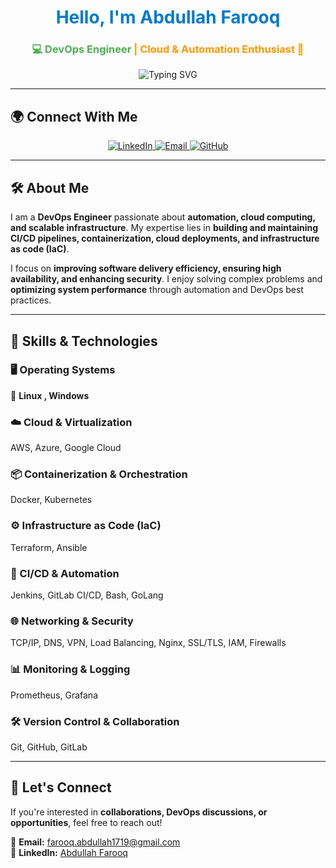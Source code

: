 <h1 align="center" style="color:#007acc;">Hello, I'm Abdullah Farooq</h1>
<h3 align="center">
  <span style="color:#4caf50;">💻 <b>DevOps Engineer</b></span> 
  <span style="color:#ff9800;"><b>| Cloud & Automation Enthusiast 🚀</b></span>
</h3>

<p align="center">
  <img src="https://readme-typing-svg.herokuapp.com?color=%23ff9800&size=22&center=true&vCenter=true&width=500&lines=DevOps+Engineer;Cloud+%26+Automation+Enthusiast;CI%2FCD+%7C+Docker+%7C+Kubernetes+%7C+AWS" alt="Typing SVG">
</p>

---

## 🌍 Connect With Me  

<p align="center">
  <a href="https://www.linkedin.com/in/abdullahfq/" target="_blank">
    <img alt="LinkedIn" src="https://img.shields.io/badge/LinkedIn-0077B5?style=for-the-badge&logo=linkedin&logoColor=white">
  </a>
  <a href="mailto:farooq.abdullah1719@gmail.com">
    <img alt="Email" src="https://img.shields.io/badge/Gmail-D14836?style=for-the-badge&logo=gmail&logoColor=white">
  </a>
  <a href="https://github.com/offx-farooq" target="_blank">
    <img alt="GitHub" src="https://img.shields.io/badge/GitHub-181717?style=for-the-badge&logo=github&logoColor=white">
  </a>
</p>

---

## 🛠 About Me  

I am a **DevOps Engineer** passionate about **automation, cloud computing, and scalable infrastructure**. My expertise lies in **building and maintaining CI/CD pipelines, containerization, cloud deployments, and infrastructure as code (IaC)**.  

I focus on **improving software delivery efficiency, ensuring high availability, and enhancing security**. I enjoy solving complex problems and **optimizing system performance** through automation and DevOps best practices.

---

## 🚀 Skills & Technologies  

### 🖥️ Operating Systems  
🐧 **Linux , Windows**  

### ☁️ Cloud & Virtualization  
AWS, Azure, Google Cloud  

### 📦 Containerization & Orchestration  
Docker, Kubernetes  

### ⚙️ Infrastructure as Code (IaC)  
Terraform, Ansible  

### 🔄 CI/CD & Automation  
Jenkins, GitLab CI/CD, Bash, GoLang 

### 🌐 Networking & Security  
TCP/IP, DNS, VPN, Load Balancing, Nginx, SSL/TLS, IAM, Firewalls  

### 📊 Monitoring & Logging  
Prometheus, Grafana  

### 🛠️ Version Control & Collaboration  
Git, GitHub, GitLab  

---

## 📩 Let's Connect  

If you're interested in **collaborations, DevOps discussions, or opportunities**, feel free to reach out!  

📧 **Email:** [farooq.abdullah1719@gmail.com](mailto:farooq.abdullah1719@gmail.com)  
🔗 **LinkedIn:** [Abdullah Farooq](https://www.linkedin.com/in/abdullahfq/)  
